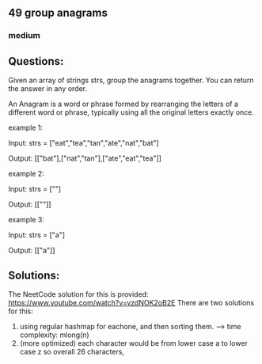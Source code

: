 ## 49 group anagrams
### medium 

## Questions:
Given an array of strings strs, group the anagrams together. You can return the answer in any order.

An Anagram is a word or phrase formed by rearranging the letters of a different word or phrase, typically using all the original letters exactly once.

example 1: 

Input: strs = ["eat","tea","tan","ate","nat","bat"]

Output: [["bat"],["nat","tan"],["ate","eat","tea"]]


example 2: 

Input: strs = [""]

Output: [[""]]

example 3: 

Input: strs = ["a"]

Output: [["a"]]

## Solutions:
The NeetCode solution for this is provided: https://www.youtube.com/watch?v=vzdNOK2oB2E
There are two solutions for this:
1) using regular hashmap for eachone, and then sorting them. --> time complexity: mlong(n)
2) (more optimized) each character would be from lower case a to lower case z so overall 26 characters,
